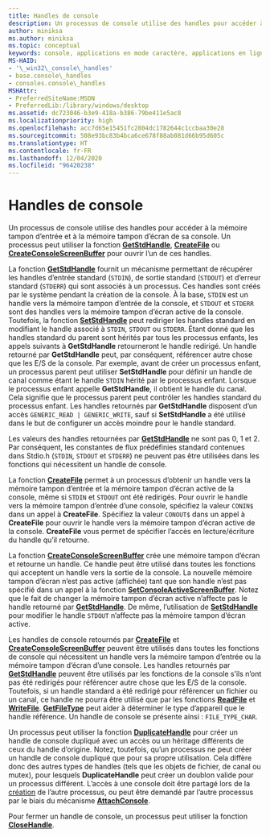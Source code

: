 ```yaml
---
title: Handles de console
description: Un processus de console utilise des handles pour accéder à la mémoire tampon d’entrée et à la mémoire tampon d’écran de sa console, notamment des fonctions GetStdHandle, CreateFile et CreateConsoleScreenBuffer.
author: miniksa
ms.author: miniksa
ms.topic: conceptual
keywords: console, applications en mode caractère, applications en ligne de commande, applications de terminal, API console
MS-HAID:
- '\_win32\_console\_handles'
- base.console\_handles
- consoles.console\_handles
MSHAttr:
- PreferredSiteName:MSDN
- PreferredLib:/library/windows/desktop
ms.assetid: dc723046-b3e9-418a-b386-79be411e5ac8
ms.localizationpriority: high
ms.openlocfilehash: acc7d65e15451fc2804dc1782644c1ccbaa30e28
ms.sourcegitcommit: 508e93bc83b4bca6ce678f88ab081d66b95d605c
ms.translationtype: HT
ms.contentlocale: fr-FR
ms.lasthandoff: 12/04/2020
ms.locfileid: "96420238"
---
```

# <a name="console-handles"></a>Handles de console

Un processus de console utilise des handles pour accéder à la mémoire tampon d’entrée et à la mémoire tampon d’écran de sa console. Un processus peut utiliser la fonction [**GetStdHandle**](getstdhandle.md), [**CreateFile**](https://msdn.microsoft.com/library/windows/desktop/aa363858) ou [**CreateConsoleScreenBuffer**](createconsolescreenbuffer.md) pour ouvrir l’un de ces handles.

La fonction [**GetStdHandle**](getstdhandle.md) fournit un mécanisme permettant de récupérer les handles d’entrée standard (`STDIN`), de sortie standard (`STDOUT`) et d’erreur standard (`STDERR`) qui sont associés à un processus. Ces handles sont créés par le système pendant la création de la console. À la base, `STDIN` est un handle vers la mémoire tampon d’entrée de la console, et `STDOUT` et `STDERR` sont des handles vers la mémoire tampon d’écran active de la console. Toutefois, la fonction [**SetStdHandle**](setstdhandle.md) peut rediriger les handles standard en modifiant le handle associé à `STDIN`, `STDOUT` ou `STDERR`. Étant donné que les handles standard du parent sont hérités par tous les processus enfants, les appels suivants à **GetStdHandle** retourneront le handle redirigé. Un handle retourné par **GetStdHandle** peut, par conséquent, référencer autre chose que les E/S de la console. Par exemple, avant de créer un processus enfant, un processus parent peut utiliser **SetStdHandle** pour définir un handle de canal comme étant le handle `STDIN` hérité par le processus enfant. Lorsque le processus enfant appelle **GetStdHandle**, il obtient le handle du canal. Cela signifie que le processus parent peut contrôler les handles standard du processus enfant. Les handles retournés par **GetStdHandle** disposent d’un accès `GENERIC_READ | GENERIC_WRITE`, sauf si **SetStdHandle** a été utilisé dans le but de configurer un accès moindre pour le handle standard.

Les valeurs des handles retournées par [**GetStdHandle**](getstdhandle.md) ne sont pas 0, 1 et 2. Par conséquent, les constantes de flux prédéfinies standard contenues dans Stdio.h (`STDIN`, `STDOUT` et `STDERR`) ne peuvent pas être utilisées dans les fonctions qui nécessitent un handle de console.

La fonction [**CreateFile**](https://msdn.microsoft.com/library/windows/desktop/aa363858) permet à un processus d’obtenir un handle vers la mémoire tampon d’entrée et la mémoire tampon d’écran active de la console, même si `STDIN` et `STDOUT` ont été redirigés. Pour ouvrir le handle vers la mémoire tampon d’entrée d’une console, spécifiez la valeur `CONIN$` dans un appel à **CreateFile**. Spécifiez la valeur `CONOUT$` dans un appel à **CreateFile** pour ouvrir le handle vers la mémoire tampon d’écran active de la console. **CreateFile** vous permet de spécifier l’accès en lecture/écriture du handle qu’il retourne.

La fonction [**CreateConsoleScreenBuffer**](createconsolescreenbuffer.md) crée une mémoire tampon d’écran et retourne un handle. Ce handle peut être utilisé dans toutes les fonctions qui acceptent un handle vers la sortie de la console. La nouvelle mémoire tampon d’écran n’est pas active (affichée) tant que son handle n’est pas spécifié dans un appel à la fonction [**SetConsoleActiveScreenBuffer**](setconsoleactivescreenbuffer.md). Notez que le fait de changer la mémoire tampon d’écran active n’affecte pas le handle retourné par [**GetStdHandle**](getstdhandle.md). De même, l’utilisation de [**SetStdHandle**](setstdhandle.md) pour modifier le handle `STDOUT` n’affecte pas la mémoire tampon d’écran active.

Les handles de console retournés par [**CreateFile**](https://msdn.microsoft.com/library/windows/desktop/aa363858) et [**CreateConsoleScreenBuffer**](createconsolescreenbuffer.md) peuvent être utilisés dans toutes les fonctions de console qui nécessitent un handle vers la mémoire tampon d’entrée ou la mémoire tampon d’écran d’une console. Les handles retournés par [**GetStdHandle**](getstdhandle.md) peuvent être utilisés par les fonctions de la console s’ils n’ont pas été redirigés pour référencer autre chose que les E/S de la console. Toutefois, si un handle standard a été redirigé pour référencer un fichier ou un canal, ce handle ne pourra être utilisé que par les fonctions [**ReadFile**](https://msdn.microsoft.com/library/windows/desktop/aa365467) et [**WriteFile**](https://msdn.microsoft.com/library/windows/desktop/aa365747). [**GetFileType**](https://docs.microsoft.com/windows/win32/api/fileapi/nf-fileapi-getfiletype) peut aider à déterminer le type d’appareil que le handle référence. Un handle de console se présente ainsi : `FILE_TYPE_CHAR`.

Un processus peut utiliser la fonction [**DuplicateHandle**](https://msdn.microsoft.com/library/windows/desktop/ms724251) pour créer un handle de console dupliqué avec un accès ou un héritage différents de ceux du handle d’origine. Notez, toutefois, qu’un processus ne peut créer un handle de console dupliqué que pour sa propre utilisation. Cela diffère donc des autres types de handles (tels que les objets de fichier, de canal ou mutex), pour lesquels **DuplicateHandle** peut créer un doublon valide pour un processus différent.
L’accès à une console doit être partagé lors de la [création](creation-of-a-console.md) de l’autre processus, ou peut être demandé par l’autre processus par le biais du mécanisme [**AttachConsole**](attachconsole.md).

Pour fermer un handle de console, un processus peut utiliser la fonction [**CloseHandle**](https://msdn.microsoft.com/library/windows/desktop/ms724211).
